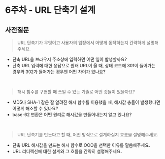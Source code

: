 # 6주차 - URL 단축기 설계

## 사전질문

> URL 단축기가 무엇이고 사용자의 입장에서 어떻게 동작하는지 간략하게 설명해주세요.
  - 단축 URL을 브라우저 주소창에 입력하면 어떤 일이 발생할까요?
  - 단축 URL 입력에 대한 응답으로 원래 URL이 올 때, 상태 코드에 301이 들어가는 경우와 302가 들어가는 경우엔 어떤 차이가 있나요? 

<br>

> 해시 함수를 구현할 때 쓰일 수 있는 기술로 어떤 것들이 있을까요?
  - MD5나 SHA-1 같은 잘 알려진 해시 함수를 이용했을 때, 해시값 충돌이 발생했다면 어떻게 해소할 수 있나요? 
  - base-62 변환은 어떤 원리로 해시값을 만들어내는지 알고 있나요?

<br>

> URL 단축기를 만든다고 할 때, 어떤 방식으로 설계하실지 흐름을 설명해주세요.
  - 단축 URL 해시값을 만드는 해시 함수로 OOO을 선택한 이유를 말씀해주세요.
  - URL 리디렉션에 대한 설계와 그 흐름을 간략히 설명해주세요.
